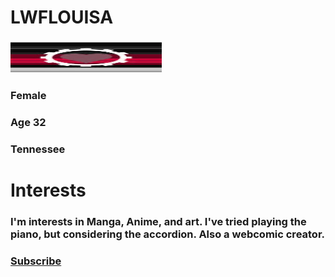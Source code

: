 <h1>LWFLOUISA</h1>
<h3><img src="https://raw.githubusercontent.com/LWFlouisa/LunaMediaNetwork/main/images/robosexuality2.jpeg" height="48px" width="48%"></h3><h3>Female</h3>
<h3>Age 32</h3>
<h3>Tennessee</h3>
<h1>Interests</h1>
<h3>I'm interests in Manga, Anime, and art. I've tried playing the piano, but considering the accordion. Also a webcomic creator.</h3>
<h3><a href="https://lwflouisa.github.io/LunaMediaNetwork/feed.xml">Subscribe</a><h3>

